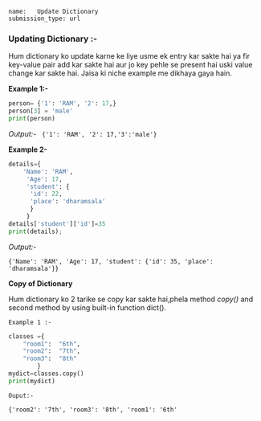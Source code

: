 ```ngMeta
name:   Update Dictionary
submission_type: url
```

### Updating Dictionary :-

Hum dictionary ko update karne ke liye usme ek entry kar sakte hai ya fir key-value pair add kar sakte hai aur jo key pehle se present hai uski value change kar sakte hai. Jaisa ki niche example me dikhaya gaya hain.

**Example 1:-**

```python
person= {'1': 'RAM', '2': 17,}
person[3] = 'male'
print(person)
 ```

*Output:-*
` {'1': 'RAM', '2': 17,'3':'male'}`

**Example 2-**

```python
details={
    'Name': 'RAM',
     'Age': 17, 
     'student': {
      'id': 22,
      'place': 'dharamsala'
      }
     } 
details['student']['id']=35
print(details); 
 ```
   	 
*Output:-*

`{'Name': 'RAM', 'Age': 17, 'student': {'id': 35, 'place': 'dharamsala'}}`




**Copy of Dictionary**


Hum dictionary ko 2 tarike se copy kar sakte hai,phela method *copy()* and second method by using built-in function dict().


`Example 1 :-`

```python
classes ={
	"room1":  "6th",
	"room2":  "7th",
	"room3":  "8th"
		}
mydict=classes.copy()
print(mydict)
 ```

`Ouput:-`

`{'room2': '7th', 'room3': '8th', 'room1': '6th'`


